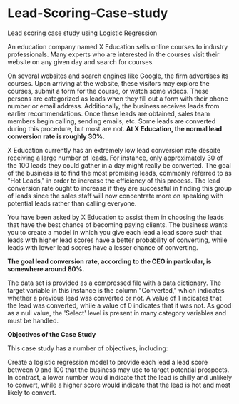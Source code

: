 # Lead-Scoring-Case-study
Lead scoring case study using Logistic Regression

An education company named X Education sells online courses to industry professionals. Many experts who are interested in the courses visit their website on any given day and search for courses. 

 
On several websites and search engines like Google, the firm advertises its courses. Upon arriving at the website, these visitors may explore the courses, submit a form for the course, or watch some videos. These persons are categorized as leads when they fill out a form with their phone number or email address. Additionally, the business receives leads from earlier recommendations. Once these leads are obtained, sales team members begin calling, sending emails, etc. 
Some leads are converted during this procedure, but most are not. **At X Education, the normal lead conversion rate is roughly 30%.** 

X Education currently has an extremely low lead conversion rate despite receiving a large number of leads. For instance, only approximately 30 of the 100 leads they could gather in a day might really be converted. The goal of the business is to find the most promising leads, commonly referred to as "Hot Leads," in order to increase the efficiency of this process. The lead conversion rate ought to increase if they are successful in finding this group of leads since the sales staff will now concentrate more on speaking with potential leads rather than calling everyone.


You have been asked by X Education to assist them in choosing the leads that have the best chance of becoming paying clients. The business wants you to create a model in which you give each lead a lead score such that leads with higher lead scores have a better probability of converting, while leads with lower lead scores have a lesser chance of converting.

**The goal lead conversion rate, according to the CEO in particular, is somewhere around 80%.**


The data set is provided as a compressed file with a data dictionary. The target variable in this instance is the column "Converted," which indicates whether a previous lead was converted or not. A value of 1 indicates that the lead was converted, while a value of 0 indicates that it was not. As good as a null value, the 'Select' level is present in many category variables and must be handled. 


**Objectives of the Case Study**

This case study has a number of objectives, including:

Create a logistic regression model to provide each lead a lead score between 0 and 100 that the business may use to target potential prospects. In contrast, a lower number would indicate that the lead is chilly and unlikely to convert, while a higher score would indicate that the lead is hot and most likely to convert.

